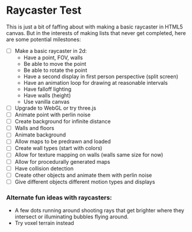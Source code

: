 # Raycaster Test

This is just a bit of faffing about with making a basic raycaster in HTML5 canvas. But in the interests of making lists that never get completed, here are some potential milestones:

- [ ] Make a basic raycaster in 2d:
  - Have a point, FOV, walls
  - Be able to move the point
  - Be able to rotate the point
  - Have a second display in first person perspective (split screen)
  - Have an animation loop for drawing at reasonable intervals
  - Have falloff lighting
  - Have walls (height)
  - Use vanilla canvas
- [ ] Upgrade to WebGL or try three.js
- [ ] Animate point with perlin noise
- [ ] Create background for infinite distance
- [ ] Walls and floors
- [ ] Animate background
- [ ] Allow maps to be predrawn and loaded
- [ ] Create wall types (start with colors)
- [ ] Allow for texture mapping on walls (walls same size for now)
- [ ] Allow for procedurally generated maps
- [ ] Have collision detection
- [ ] Create other objects and animate them with perlin noise
- [ ] Give different objects different motion types and displays

### Alternate fun ideas with raycasters:
- A few dots running around shooting rays that get brighter where they intersect or illuminating bubbles flying around.
- Try voxel terrain instead